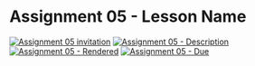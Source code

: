 # Assignment 05 - Lesson Name

[![Assignment 05 invitation](https://img.shields.io/badge/Assignment05-Repository-blue?style=for-the-badge&logo=open%20badges)](https://classroom.github.com/a/F3lWDTLh)
[![Assignment 05 - Description](https://img.shields.io/badge/Assignment05-Description-blue?style=for-the-badge&logo=open%20badges)](https://wellesley-bisc195.github.io/assignments/Assignment05/)
[![Assignment 05 - Rendered](https://img.shields.io/badge/05-Script-blue?style=for-the-badge&logo=open%20badges)](https://wellesley-bisc195.github.io/assignments/Assignment05/#assignment05_code)
[![Assignment 05 - Due](https://img.shields.io/badge/Due-7%2F2%2F2020-orange?style=for-the-badge&logo=open%20badges)](https://wellesley-bisc195.github.io/assignments/Assignment05/)
